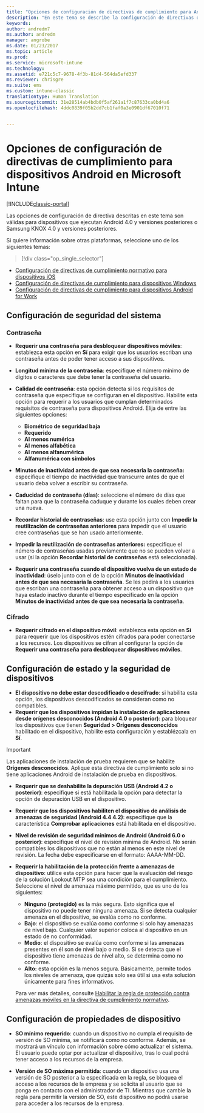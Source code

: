 ```yaml
---
title: "Opciones de configuración de directivas de cumplimiento para Android | Microsoft Docs"
description: "En este tema se describe la configuración de directivas de cumplimiento normativo para dispositivos Android."
keywords: 
author: andredm7
ms.author: andredm
manager: angrobe
ms.date: 01/23/2017
ms.topic: article
ms.prod: 
ms.service: microsoft-intune
ms.technology: 
ms.assetid: e721c5c7-9678-4f3b-81d4-564da5efd337
ms.reviewer: chrisgre
ms.suite: ems
ms.custom: intune-classic
translationtype: Human Translation
ms.sourcegitcommit: 31e28514ab4bdb0f5af261a1f7c87633ca0bd4a6
ms.openlocfilehash: 4ddc0839f05b2dd7cb1faf0a3e0901df67010f71


---
```



# <a name="compliance-policy-settings-for-android-devices-in-microsoft-intune"></a>Opciones de configuración de directivas de cumplimiento para dispositivos Android en Microsoft Intune

[!INCLUDE[classic-portal](../includes/classic-portal.md)]

Las opciones de configuración de directiva descritas en este tema son válidas para dispositivos que ejecutan Android 4.0 y versiones posteriores o Samsung KNOX 4.0 y versiones posteriores.

Si quiere información sobre otras plataformas, seleccione uno de los siguientes temas:
> [!div class="op_single_selector"]
- [Configuración de directivas de cumplimiento normativo para dispositivos iOS](ios-compliance-policy-settings-in-microsoft-intune.md)
- [Configuración de directivas de cumplimiento para dispositivos Windows](windows-compliance-policy-settings-in-microsoft-intune.md)
- [Configuración de directivas de cumplimiento para dispositivos Android for Work](afw-compliance-policy-settings-in-microsoft-intune.md)

## <a name="system-security-settings"></a>Configuración de seguridad del sistema
### <a name="password"></a>Contraseña
- **Requerir una contraseña para desbloquear dispositivos móviles**: establezca esta opción en **Sí** para exigir que los usuarios escriban una contraseña antes de poder tener acceso a sus dispositivos.

-  **Longitud mínima de la contraseña**: especifique el número mínimo de dígitos o caracteres que debe tener la contraseña del usuario.

- **Calidad de contraseña**: esta opción detecta si los requisitos de contraseña que especifique se configuran en el dispositivo. Habilite esta opción para requerir a los usuarios que cumplan determinados requisitos de contraseña para dispositivos Android. Elija de entre las siguientes opciones:

  -   **Biométrico de seguridad baja**
  -   **Requerido**
  -   **Al menos numérica**
  -   **Al menos alfabética**
  -   **Al menos alfanumérica**
  -   **Alfanumérica con símbolos**

- **Minutos de inactividad antes de que sea necesaria la contraseña:** especifique el tiempo de inactividad que transcurre antes de que el usuario deba volver a escribir su contraseña.

- **Caducidad de contraseña (días)**: seleccione el número de días que faltan para que la contraseña caduque y durante los cuales deben crear una nueva.

- **Recordar historial de contraseñas**: use esta opción junto con **Impedir la reutilización de contraseñas anteriores** para impedir que el usuario cree contraseñas que se han usado anteriormente.

- **Impedir la reutilización de contraseñas anteriores:** especifique el número de contraseñas usadas previamente que no se pueden volver a usar (si la opción **Recordar historial de contraseñas** está seleccionada).

- **Requerir una contraseña cuando el dispositivo vuelva de un estado de inactividad**: úselo junto con el de la opción **Minutos de inactividad antes de que sea necesaria la contraseña**. Se les pedirá a los usuarios que escriban una contraseña para obtener acceso a un dispositivo que haya estado inactivo durante el tiempo especificado en la opción **Minutos de inactividad antes de que sea necesaria la contraseña**.

### <a name="encryption"></a>Cifrado
- **Requerir cifrado en el dispositivo móvil**: establezca esta opción en **Sí** para requerir que los dispositivos estén cifrados para poder conectarse a los recursos. Los dispositivos se cifran al configurar la opción de **Requerir una contraseña para desbloquear dispositivos móviles**.

## <a name="device-health-and-security-settings"></a>Configuración de estado y la seguridad de dispositivos

- **El dispositivo no debe estar descodificado o descifrado**: si habilita esta opción, los dispositivos descodificados se consideran como no compatibles.
- **Requerir que los dispositivos impidan la instalación de aplicaciones desde orígenes desconocidos (Android 4.0 o posterior)**: para bloquear los dispositivos que tienen **Seguridad > Orígenes desconocidos** habilitado en el dispositivo, habilite esta configuración y establézcala en **Sí**.  

>[!IMPORTANT]
>Las aplicaciones de instalación de prueba requieren que se habilite **Orígenes desconocidos**. Aplique esta directiva de cumplimiento solo si no tiene aplicaciones Android de instalación de prueba en dispositivos.

- **Requerir que se deshabilite la depuración USB (Android 4.2 o posterior)**: especifique si está habilitada la opción para detectar la opción de depuración USB en el dispositivo.
- **Requerir que los dispositivos habiliten el dispositivo de análisis de amenazas de seguridad (Android 4.4 4.2)**: especifique que la característica **Comprobar aplicaciones** está habilitada en el dispositivo.
- **Nivel de revisión de seguridad mínimos de Android (Android 6.0 o posterior)**: especifique el nivel de revisión mínima de Android.  No serán compatibles los dispositivos que no están al menos en este nivel de revisión. La fecha debe especificarse en el formato: AAAA-MM-DD.
- **Requerir la habilitación de la protección frente a amenazas de dispositivo**: utilice esta opción para hacer que la evaluación del riesgo de la solución Lookout MTP sea una condición para el cumplimiento. Seleccione el nivel de amenaza máximo permitido, que es uno de los siguientes:

  - **Ninguno (protegido)** es la más segura. Esto significa que el dispositivo no puede tener ninguna amenaza. Si se detecta cualquier amenaza en el dispositivo, se evalúa como no conforme.
  - **Bajo**: el dispositivo se evalúa como conforme si solo hay amenazas de nivel bajo. Cualquier valor superior coloca al dispositivo en un estado de no conformidad.
  - **Medio**: el dispositivo se evalúa como conforme si las amenazas presentes en él son de nivel bajo o medio. Si se detecta que el dispositivo tiene amenazas de nivel alto, se determina como no conforme.
  - **Alto:** esta opción es la menos segura. Básicamente, permite todos los niveles de amenaza, que quizás solo sea útil si usa esta solución únicamente para fines informativos.

  Para ver más detalles, consulte [Habilitar la regla de protección contra amenazas móviles en la directiva de cumplimiento normativo](enable-device-threat-protection-rule-in-compliance-policy.md).

## <a name="device-property-settings"></a>Configuración de propiedades de dispositivo

- **SO mínimo requerido**: cuando un dispositivo no cumpla el requisito de versión de SO mínima, se notificará como no conforme.
  Además, se mostrará un vínculo con información sobre cómo actualizar el sistema. El usuario puede optar por actualizar el dispositivo, tras lo cual podrá tener acceso a los recursos de la empresa.

- **Versión de SO máxima permitida**: cuando un dispositivo usa una versión de SO posterior a la especificada en la regla, se bloquea el acceso a los recursos de la empresa y se solicita al usuario que se ponga en contacto con el administrador de TI. Mientras que cambie la regla para permitir la versión de SO, este dispositivo no podrá usarse para acceder a los recursos de la empresa.



<!--HONumber=Feb17_HO1-->


